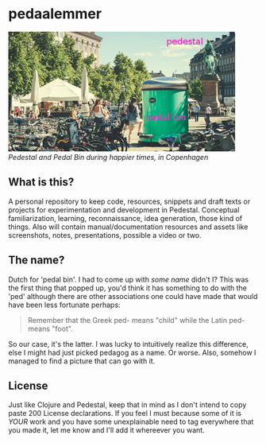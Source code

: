 pedaalemmer
===========

![The Pedal Bin and Pedestal in Copenhagen](resources/assets/images/pedestal-pedal-bin-caption.jpg)
*Pedestal and Pedal Bin during happier times, in Copenhagen*

## What is this?

A personal repository to keep code, resources, snippets and draft texts or projects for experimentation and development in Pedestal. Conceptual familiarization, learning, reconnaissance, idea generation, those kind of things. Also will contain manual/documentation resources and assets like screenshots, notes, presentations, possible a video or two.

## The name?

Dutch for 'pedal bin'. I had to come up with *some name* didn't I? This was the first thing that
popped up, you'd think it has something to do with the 'ped' although there are other associations
one could have made that would have been less fortunate perhaps:

> Remember that the Greek ped- means "child" while the Latin ped- means "foot".

So our case, it's the latter. I was lucky to intuitively realize this difference, else I might had just picked pedagog as a name. Or worse. Also, somehow I managed to find a picture that can go with it.

## License

Just like Clojure and Pedestal, keep that in mind as I don't intend to copy paste 200 License declarations. If you feel I must because some of it is *YOUR* work and you have some unexplainable
need to tag everywhere that you made it, let me know and I'll add it whereever you want.
